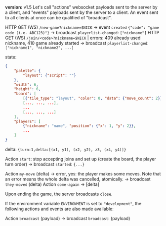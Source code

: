  **version:** v1.5
Let's call "actions" websocket payloads sent to the server by a client, and "events" payloads sent by the server to a client. An event sent to all clients at once can be qualified of "broadcast".

HTTP GET (WS) `/new-game?nickname=$NICK`
	-> event `created` `{"code": "game code (i.e. ABC123)"}`
	-> broadcast `playerlist-changed`: `["nickname"]`
HTTP GET (WS) `/join/<code>?nickname=$NICK`
	| errors: 409 already used nickname, 410 game already started
	-> broadcast `playerlist-changed`: `["nickname1", "nickname2", ...]`

state:
```json
{
	"palette": {
		"layout": {"script": ""}
	},
	"width": 6,
	"height": 6,
	"board": [
		[{"tile_type": "layout", "color": 0, "data": {"move_count": 2}}, ..., ...],
		[..., ..., ...],
		...
		[..., ..., ...]
	],
	"players": [
		{"nickname": "name", "position": {"x": 1, "y": 2}},
		...
	]
}
```
delta: `{turn:1,delta:[(x1, y1), (x2, y2), z3, (x4, y4)]}`

Action `start`: stop accepting joins and set up (create the board, the player turn order)
	-> broadcast `started`: `{...}`

Action `my-move` (delta) -> error, yes: the player makes some moves. Note that an error means the whole delta was cancelled, atomically.
	-> broadcast `they-moved` (delta)
Action `come-again` -> \[delta\]

Upon ending the game, the server broadcasts `close`.

If the environment variable `ENVIRONMENT` is set to `"development"`, the following actions and events are also made available:

Action `broadcast` (payload)
	-> broadcast `broadcast`: (payload)